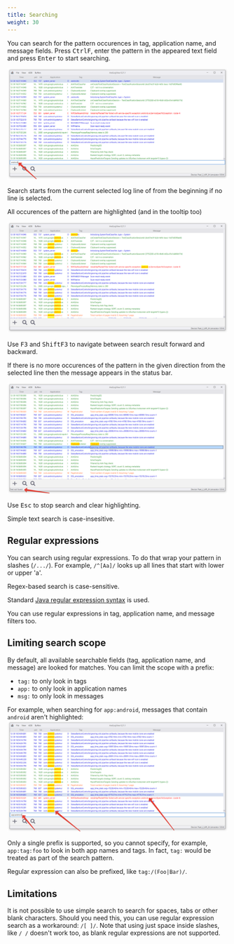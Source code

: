 ```yaml
---
title: Searching
weight: 30
---
```

You can search for the pattern occurences in tag, application name, and message
fields.
Press <kbd><kbd>Ctrl</kbd><kbd>F</kbd></kbd>, enter the pattern in the appeared
text field and press <kbd><kbd>Enter</kbd></kbd> to start searching.

![Search field](search_field.png)

Search starts from the current selected log line of from the beginning if no line is selected.

All occurences of the pattern are highlighted (and in the tooltip too)

![Search results](search_results.png)

Use <kbd><kbd>F3</kbd></kbd> and <kbd><kbd>Shift</kbd><kbd>F3</kbd></kbd> to navigate between search result forward and backward.

If there is no more occurences of the pattern in the given direction from the
selected line then the message appears in the status bar.

![Search showing "Text not found"](search_not_found.png)

Use <kbd><kbd>Esc</kbd></kbd> to stop search and clear highlighting.

Simple text search is case-insesitive.

## Regular expressions

You can search using regular expressions. To do that wrap your pattern in
slashes (`/.../`). For example, `/^[Aa]/` looks up all lines that start with
lower or upper 'a'.

Regex-based search is case-sensitive.

Standard [Java regular expression syntax][java_pattern] is used.

<!-- TODO(mlopatkin) link to filtering page when it is ready -->
You can use regular expressions in tag, application name, and message filters
too.

## Limiting search scope

By default, all available searchable fields (tag, application name, and message)
are looked for matches. You can limit the scope with a prefix:

- `tag:` to only look in tags
- `app:` to only look in application names
- `msg:` to only look in messages

For example, when searching for `app:android`, messages that contain `android`
aren't highlighted:
![Search with prefix](search_with_prefix.png)


Only a single prefix is supported, so you cannot specify, for example,
`app:tag:foo` to look in both app names and tags. In fact, `tag:` would be
treated as part of the search pattern.

Regular expression can also be prefixed, like `tag:/(Foo|Bar)/`.

## Limitations

It is not possible to use simple search to search for spaces, tabs or other
blank characters. Should you need this, you can use regular expression search as
a workaround: `/[ ]/`. Note that using just space inside slashes, like `/ /`
doesn't work too, as blank regular expressions are not supported.

[java_pattern]: http://download.oracle.com/javase/8/docs/api/java/util/regex/Pattern.html
